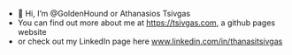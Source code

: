 - 👋 Hi, I’m @GoldenHound or Athanasios Tsivgas
- You can find out more about me at https://tsivgas.com, a github pages website
- or check out my LinkedIn page here www.linkedin.com/in/thanasitsivgas

